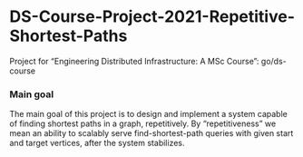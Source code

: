 # DS-Course-Project-2021-Repetitive-Shortest-Paths
Project for “Engineering Distributed Infrastructure: A MSc Course”: go/ds-course

### Main goal
The main goal of this project is to design and implement a system capable of finding shortest
paths in a graph, repetitively. By “repetitiveness” we mean an ability to scalably serve find-shortest-path queries with given start
and target vertices, after the system stabilizes.
